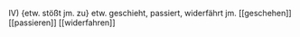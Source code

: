 IV) {etw. stößt jm. zu}  etw. geschieht, passiert, widerfährt jm.  [[geschehen]] [[passieren]] [[widerfahren]]